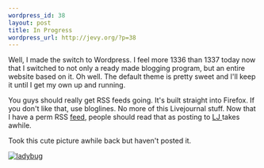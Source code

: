 ```yaml
--- 
wordpress_id: 38
layout: post
title: In Progress
wordpress_url: http://jevy.org/?p=38
---
```

Well, I made the switch to Wordpress.  I feel more 1336 than 1337 today now that I switched to not only a ready made blogging program, but an entire website based on it.  Oh well.  The default theme is pretty sweet and I'll keep it until I get my own up and running.

You guys should really get RSS feeds going.  It's built straight into Firefox.  If you don't like that, use bloglines.  No more of this Livejournal stuff.  Now that I have a perm RSS <a href="feed:http://jevy.org/wp-rss2.php">feed</a>, people should read that as posting to <a href="http://www.livejournal.com">LJ </a>takes awhile.

Took this cute picture awhile back but haven't posted it.
<div class="flickr-insert"><a href="http://www.flickr.com/photos/jevy/5888504/" rel="bookmark" target="_blank" title="ladybug"><img src="http://jevy.org/wp-content/plugins/flickr-insert/5888504_6c20bc1986_s.jpg" alt="ladybug"/></a></div>
